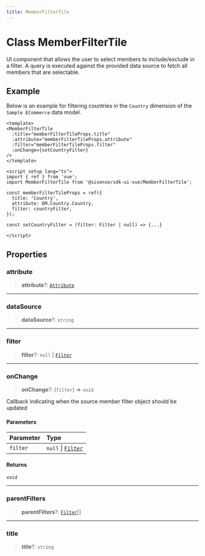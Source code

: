 ```yaml
---
title: MemberFilterTile
---
```


# Class MemberFilterTile

UI component that allows the user to select members to include/exclude in a
filter. A query is executed against the provided data source to fetch
all members that are selectable.

## Example

Below is an example for filtering countries in the `Country` dimension of the `Sample ECommerce` data model.
```vue
<template>
<MemberFilterTile
  :title="memberFilterTileProps.title"
  :attribute="memberFilterTileProps.attribute"
  :filter="memberFilterTileProps.filter"
  :onChange={setCountryFilter}
/>
</template>

<script setup lang="ts">
import { ref } from 'vue';
import MemberFilterTile from '@sisense/sdk-ui-vue/MemberFilterTile';

const memberFilterTileProps = ref({
  title: 'Country',
  attribute: DM.Country.Country,
  filter: countryFilter,
});

const setCountryFilter = (filter: Filter | null) => {...}

</script>
```

## Properties

### attribute

> **attribute**?: [`Attribute`](../../sdk-data/interfaces/interface.Attribute.md)

***

### dataSource

> **dataSource**?: `string`

***

### filter

> **filter**?: `null` \| [`Filter`](../../sdk-data/interfaces/interface.Filter.md)

***

### onChange

> **onChange**?: (`filter`) => `void`

Callback indicating when the source member filter object should be updated

#### Parameters

| Parameter | Type |
| :------ | :------ |
| `filter` | `null` \| [`Filter`](../../sdk-data/interfaces/interface.Filter.md) |

#### Returns

`void`

***

### parentFilters

> **parentFilters**?: [`Filter`](../../sdk-data/interfaces/interface.Filter.md)[]

***

### title

> **title**?: `string`

